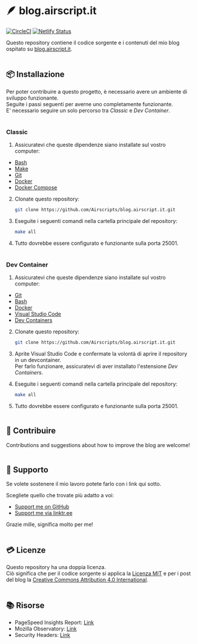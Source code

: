 # 🪶 blog.airscript.it  
[![CircleCI](https://dl.circleci.com/status-badge/img/gh/Airscripts/blog.airscript.it/tree/main.svg?style=svg)](https://dl.circleci.com/status-badge/redirect/gh/Airscripts/blog.airscript.it/tree/main) [![Netlify Status](https://api.netlify.com/api/v1/badges/59826574-7ccb-4c30-a776-942044cf9520/deploy-status?branch=main)](https://app.netlify.com/sites/regal-sunshine-3cc2d8/deploys)  

Questo repository contiene il codice sorgente e i contenuti del mio blog ospitato su [blog.airscript.it](https://blog.airscript.it).  
&nbsp;

## 📦 Installazione  
Per poter contribuire a questo progetto, è necessario avere un ambiente di sviluppo funzionante.  
Seguite i passi seguenti per averne uno completamente funzionante.  
E' necessario seguire un solo percorso tra *Classic* e *Dev Container*.  
&nbsp;

### Classic  

1. Assicuratevi che queste dipendenze siano installate sul vostro computer:
- [Bash](https://www.gnu.org/software/bash/)
- [Make](https://www.gnu.org/software/make/)
- [Git](https://git-scm.com/book/en/v2/Getting-Started-Installing-Git)
- [Docker](https://docs.docker.com/get-docker/)
- [Docker Compose](https://docs.docker.com/compose/install/)

2. Clonate questo repository: 
    ```bash
    git clone https://github.com/Airscripts/blog.airscript.it.git
    ```

3. Eseguite i seguenti comandi nella cartella principale del repository:
    ```bash
    make all
    ```

4. Tutto dovrebbe essere configurato e funzionante sulla porta 25001.  
&nbsp;

### Dev Container  

1. Assicuratevi che queste dipendenze siano installate sul vostro computer:
- [Git](https://git-scm.com/book/en/v2/Getting-Started-Installing-Git)
- [Bash](https://www.gnu.org/software/bash/)
- [Docker](https://docs.docker.com/get-docker/)
- [Visual Studio Code](https://code.visualstudio.com/Download)
- [Dev Containers](https://marketplace.visualstudio.com/items?itemName=ms-vscode-remote.remote-containers)

2. Clonate questo repository: 
    ```bash
    git clone https://github.com/Airscripts/blog.airscript.it.git
    ```

3. Aprite Visual Studio Code e confermate la volontà di aprire il repository in un devcontainer.  
Per farlo funzionare, assicuratevi di aver installato l'estensione *Dev Containers*.

4. Eseguite i seguenti comandi nella cartella principale del repository:
    ```bash
    make all
    ```

5. Tutto dovrebbe essere configurato e funzionante sulla porta 25001.  
&nbsp;

## 🤝 Contribuire  
Contributions and suggestions about how to improve the blog are welcome!  
&nbsp;  

## 💚 Supporto  
Se volete sostenere il mio lavoro potete farlo con i link qui sotto.  

Scegliete quello che trovate più adatto a voi:  
- [Support me on GitHub](https://github.com/sponsors/Airscripts)  
- [Support me via linktr.ee](https://linktr.ee/airscript)  

Grazie mille, significa molto per me!  
&nbsp;  

## 💳 Licenze  
Questo repository ha una doppia licenza.  
Ciò significa che per il codice sorgente si applica la [Licenza MIT](https://github.com/Airscripts/blog.airscript.it/blob/main/LICENSE_MIT) e per i post del blog la [Creative Commons Attribution 4.0 International](https://github.com/Airscripts/blog.airscript.it/blob/main/LICENSE_CC_BY_4.0).  
&nbsp;

## 📚 Risorse
- PageSpeed Insights Report: [Link](https://pagespeed.web.dev/report?url=https%3A%2F%2Fblog.airscript.it%2F)  
- Mozilla Observatory: [Link](https://observatory.mozilla.org/analyze/blog.airscript.it)  
- Security Headers: [Link](https://securityheaders.com/?q=blog.airscript.it&hide=on&followRedirects=on)  
